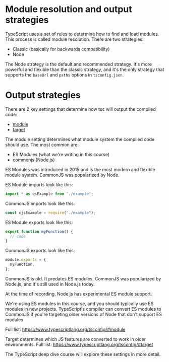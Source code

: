 # Module resolution and output strategies

TypeScript uses a set of rules to determine how to find and load modules. This process is called module resolution. There are two strategies:

- Classic (basically for backwards compatibility)
- Node

The Node strategy is the default and recommended strategy. It's more powerful and flexible than the classic strategy, and it's the only strategy that supports the `baseUrl` and `paths` options in `tsconfig.json`.

# Output strategies

There are 2 key settings that determine how tsc will output the compiled code:

- [module](https://www.typescriptlang.org/tsconfig/#module)
- [target](https://www.typescriptlang.org/tsconfig/#target)

The module setting determines what module system the compiled code should use. The most common are:

- ES Modules (what we're writing in this course)
- commonjs (Node.js)

ES Modules was introduced in 2015 and is the most modern and flexible module system. CommonJS was popularized by Node.

ES Module imports look like this:

```ts
import * as esExample from "./example";
```

CommonJS imports look like this:

```ts
const cjsExample = require("./example");
```

ES Module exports look like this:

```ts
export function myFunction() {
  // code
}
```

CommonJS exports look like this:

```ts
module.exports = {
  myFunction,
};
```

CommonJS is old. It predates ES modules. CommonJS was popularized by Node.js, and it's still used in Node.js today.

At the time of recording, Node.js has experimental ES module support.

We're using ES modules in this course, and you should typically use ES modules in new projects. TypeScript's compiler can convert ES modules to CommonJS if you're targeting older versions of Node that don't support ES modules.

Full list: https://www.typescriptlang.org/tsconfig/#module

Target determines which JS features are converted to work in older environments. Full list: https://www.typescriptlang.org/tsconfig/#target

The TypeScript deep dive course will explore these settings in more detail.
